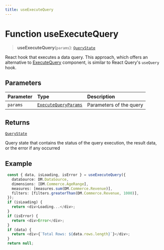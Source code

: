 ```yaml
---
title: useExecuteQuery
---
```


# Function useExecuteQuery

> **useExecuteQuery**(`params`): [`QueryState`](../type-aliases/type-alias.QueryState.md)

React hook that executes a data query.
This approach, which offers an alternative to [ExecuteQuery](function.ExecuteQuery.md) component, is similar to React Query's `useQuery` hook.

## Parameters

| Parameter | Type | Description |
| :------ | :------ | :------ |
| `params` | [`ExecuteQueryParams`](../type-aliases/type-alias.ExecuteQueryParams.md) | Parameters of the query |

## Returns

[`QueryState`](../type-aliases/type-alias.QueryState.md)

Query state that contains the status of the query execution, the result data, or the error if any occurred

## Example

```ts
 const { data, isLoading, isError } = useExecuteQuery({
   dataSource: DM.DataSource,
   dimensions: [DM.Commerce.AgeRange],
   measures: [measures.sum(DM.Commerce.Revenue)],
   filters: [filters.greaterThan(DM.Commerce.Revenue, 1000)],
 });
 if (isLoading) {
   return <div>Loading...</div>;
 }
 if (isError) {
   return <div>Error</div>;
 }
 if (data) {
   return <div>{`Total Rows: ${data.rows.length}`}</div>;
 }
 return null;
```
